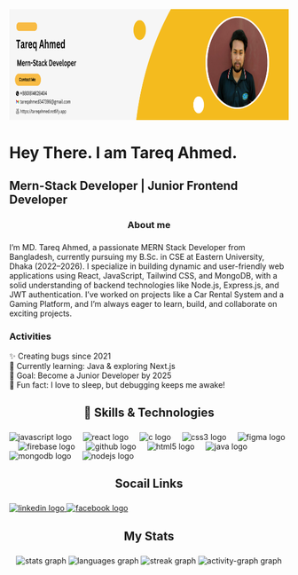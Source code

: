 <div align="center">
  <img height="200" src="https://raw.githubusercontent.com/tareqahmed2/tareqahmed2/refs/heads/main/banner.png"  />
</div>

###

<h1 align="left">Hey There. I am Tareq Ahmed.</h1>

###

<h2 align="left">Mern-Stack Developer | Junior Frontend Developer</h2>

###

<h3 align="center">About me</h3>

###

<p align="left">I’m MD. Tareq Ahmed, a passionate MERN Stack Developer from Bangladesh, currently pursuing my B.Sc. in CSE at Eastern University, Dhaka (2022–2026). I specialize in building dynamic and user-friendly web applications using React, JavaScript, Tailwind CSS, and MongoDB, with a solid understanding of backend technologies like Node.js, Express.js, and JWT authentication. I’ve worked on projects like a Car Rental System and a Gaming Platform, and I’m always eager to learn, build, and collaborate on exciting projects.</p>

###
<h3 align="left">Activities </h3>
<p align="left">✨ Creating bugs since 2021<br>🚀 Currently learning: Java & exploring Next.js<br>🎯 Goal: Become a Junior Developer by 2025<br>🎲 Fun fact: I love to sleep, but debugging keeps me awake!</p>

###

<h2 align="center">🚀 Skills & Technologies</h2>

###
<div align="left">
  <img src="https://cdn.jsdelivr.net/gh/devicons/devicon/icons/javascript/javascript-original.svg" height="40" alt="javascript logo"  />
  <img width="12" />
    <img src="https://cdn.jsdelivr.net/gh/devicons/devicon/icons/react/react-original.svg" height="40" alt="react logo"  />
  <img width="12" />
  <img src="https://cdn.jsdelivr.net/gh/devicons/devicon/icons/c/c-original.svg" height="40" alt="c logo"  />
  <img width="12" />
  <img src="https://cdn.jsdelivr.net/gh/devicons/devicon/icons/css3/css3-original.svg" height="40" alt="css3 logo"  />
  <img width="12" />
  <img src="https://cdn.jsdelivr.net/gh/devicons/devicon/icons/figma/figma-original.svg" height="40" alt="figma logo"  />
  <img width="12" />
  <img src="https://cdn.jsdelivr.net/gh/devicons/devicon/icons/firebase/firebase-plain.svg" height="40" alt="firebase logo"  />
  <img width="12" />
  <img src="https://cdn.jsdelivr.net/gh/devicons/devicon/icons/github/github-original.svg" height="40" alt="github logo"  />
  <img width="12" />
  <img src="https://cdn.jsdelivr.net/gh/devicons/devicon/icons/html5/html5-original.svg" height="40" alt="html5 logo"  />
  <img width="12" />
  <img src="https://cdn.jsdelivr.net/gh/devicons/devicon/icons/java/java-original.svg" height="40" alt="java logo"  />
  <img width="12" />
  <img src="https://cdn.jsdelivr.net/gh/devicons/devicon/icons/mongodb/mongodb-original.svg" height="40" alt="mongodb logo"  />
  <img width="12" />
  <img src="https://cdn.jsdelivr.net/gh/devicons/devicon/icons/nodejs/nodejs-original.svg" height="40" alt="nodejs logo"  />
</div>

###


###

<h2 align="center">Socail Links</h2>

###

<div align="left">
 <a href="https://www.linkedin.com/in/tareqahmed19/" target="_blank">
    <img src="https://raw.githubusercontent.com/maurodesouza/profile-readme-generator/master/src/assets/icons/social/linkedin/default.svg" width="52" height="40" alt="linkedin logo" />
</a>

<a href="https://www.facebook.com/md.tareq.ahmed.337952" target="_blank">
    <img src="https://raw.githubusercontent.com/maurodesouza/profile-readme-generator/master/src/assets/icons/social/facebook/default.svg" width="52" height="40" alt="facebook logo" />
</a>

</div>

###

<h2 align="center">My Stats</h2>

###

<div align="center">
  <img src="https://github-readme-stats.vercel.app/api?username=tareqahmed2&hide_title=false&hide_rank=false&show_icons=true&include_all_commits=true&count_private=true&disable_animations=false&theme=dracula&locale=en&hide_border=false&order=1" height="150" alt="stats graph"  />
  <img src="https://github-readme-stats.vercel.app/api/top-langs?username=tareqahmed2&locale=en&hide_title=false&layout=compact&card_width=320&langs_count=5&theme=dracula&hide_border=false&order=2" height="150" alt="languages graph"  />
<!--   <img src="https://streak-stats.demolab.com?user=tareqahmed2&locale=en&mode=daily&theme=dracula&hide_border=false&border_radius=5&order=3" height="150" alt="streak graph"  /> -->
<!--   <img src="https://streak-stats.demolab.com?user=tareqahmed2&locale=en&mode=daily&theme=default&hide_border=false&border_radius=5&order=3" height="150" alt="streak graph" /> -->
<img src="https://github-readme-streak-stats.herokuapp.com/?user=tareqahmed2&theme=dark&hide_border=true" height="150" alt="streak graph" />


  <img src="https://github-readme-activity-graph.vercel.app/graph?username=tareqahmed2&radius=16&theme=react&area=true&order=5" height="300" alt="activity-graph graph"  />
</div>

###
